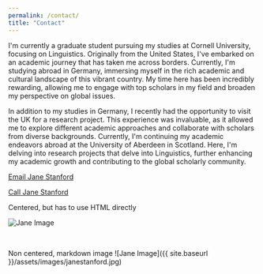 ```yaml
---
permalink: /contact/
title: "Contact"
---
```


I'm currently a graduate student pursuing my studies at Cornell University, focusing on Linguistics. Originally from the United States, I've embarked on an academic journey that has taken me across borders. Currently, I'm studying abroad in Germany, immersing myself in the rich academic and cultural landscape of this vibrant country. My time here has been incredibly rewarding, allowing me to engage with top scholars in my field and broaden my perspective on global issues.

In addition to my studies in Germany, I recently had the opportunity to visit the UK for a research project. This experience was invaluable, as it allowed me to explore different academic approaches and collaborate with scholars from diverse backgrounds. Currently, I'm continuing my academic endeavors abroad at the University of Aberdeen in Scotland. Here, I'm delving into research projects that delve into Linguistics, further enhancing my academic growth and contributing to the global scholarly community.


[Email Jane Stanford](mailto:janestanford@university.edu?subject=Hi%20Jane,%20attn%20website%20reference)

[Call Jane Stanford](tel:+14155551212)

Centered, but has to use HTML directly
<div class="text-center">
  <img src="{{ site.baseurl }}/assets/images/janestanford.jpg" alt="Jane Image">
</div>

<p>&nbsp;</p>
Non centered, markdown image
![Jane Image]({{ site.baseurl }}/assets/images/janestanford.jpg)


